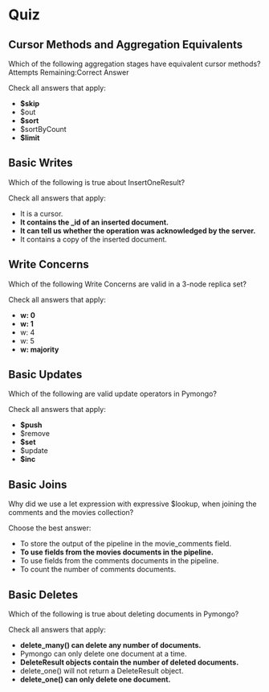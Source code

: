 # Quiz

## Cursor Methods and Aggregation Equivalents

Which of the following aggregation stages have equivalent cursor methods?
Attempts Remaining:Correct Answer

Check all answers that apply:

- **$skip**
- $out
- **$sort**
- $sortByCount
- **$limit**

## Basic Writes

Which of the following is true about InsertOneResult?

Check all answers that apply:

- It is a cursor.
- **It contains the _id of an inserted document.**
- **It can tell us whether the operation was acknowledged by the server.**
- It contains a copy of the inserted document.

## Write Concerns

Which of the following Write Concerns are valid in a 3-node replica set?

Check all answers that apply:

- **w: 0**
- **w: 1**
- w: 4
- w: 5
- **w: majority**

## Basic Updates

Which of the following are valid update operators in Pymongo?

Check all answers that apply:

- **$push**
- $remove
- **$set**
- $update
- **$inc**

## Basic Joins

Why did we use a let expression with expressive $lookup, when joining the comments and the movies collection?

Choose the best answer:

- To store the output of the pipeline in the movie_comments field.
- **To use fields from the movies documents in the pipeline.**
- To use fields from the comments documents in the pipeline.
- To count the number of comments documents.

## Basic Deletes

Which of the following is true about deleting documents in Pymongo?

Check all answers that apply:

- **delete_many() can delete any number of documents.**
- Pymongo can only delete one document at a time.
- **DeleteResult objects contain the number of deleted documents.**
- delete_one() will not return a DeleteResult object.
- **delete_one() can only delete one document.**
